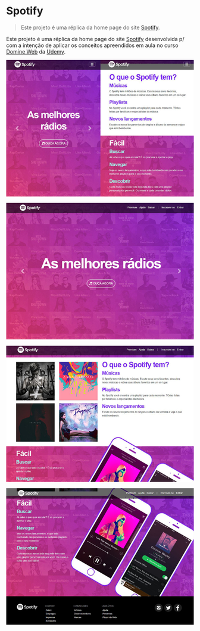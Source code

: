 # Spotify
>Este projeto é uma réplica da home page do site [Spotify].

Este projeto é uma réplica da home page do site [Spotify] desenvolvida p/ com a intenção de aplicar os conceitos apreendidos em aula no curso [Domine Web] da [Udemy].

![Screenshoot tela inicial](imagens/screenshootmobile-home.JPG "Exibição em ambiente mobile")

![Screenshoot tela inicial](imagens/screenshoot-md-home.JPG "Exibição em ambiente desktop parte 1")

![Screenshoot tela inicial](imagens/screenshoot-md-recursos.JPG "Exibição em ambiente desktop parte 2")

![Screenshoot tela inicial](imagens/screenshoot-md-beneficios.JPG "Exibição em ambiente desktop parte 3")





[Spotify]:https://wwww.spotify.com.br
[Domine Web]:https://www.udemy.com/course/web-completo/
[Udemy]:https://www.udemy.com/